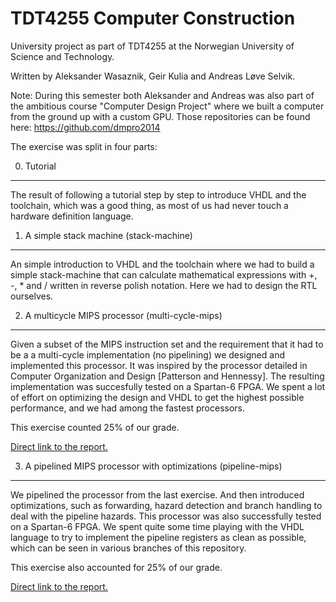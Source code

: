 TDT4255 Computer Construction
==========

University project as part of TDT4255 at the Norwegian University of Science and Technology.

Written by Aleksander Wasaznik, Geir Kulia and Andreas Løve Selvik.

Note: During this semester both Aleksander and Andreas was also part of the ambitious course "Computer Design Project" where we built a computer from the ground up with a custom GPU. Those repositories can be found here: https://github.com/dmpro2014

The exercise was split in four parts:

0. Tutorial
-----------
The result of following a tutorial step by step to introduce VHDL and the toolchain, which was a good thing, as most of us had never touch a hardware definition language.

1. A simple stack machine   (stack-machine)
-----------
An simple introduction to VHDL and the toolchain where we had to build a simple stack-machine that can calculate
mathematical expressions with +, -, * and / written in reverse polish notation.
Here we had to design the RTL ourselves.

2. A multicycle MIPS processor (multi-cycle-mips)
-----------
Given a subset of the MIPS instruction set and the requirement that it had to be a a multi-cycle implementation (no pipelining) we designed and implemented this processor. It was inspired by the processor detailed in Computer Organization and Design [Patterson and Hennessy]. 
The resulting implementation was succesfully tested on a Spartan-6 FPGA.
We spent a lot of effort on optimizing the design and VHDL to get the highest possible performance, and we had among the fastest processors.

This exercise counted 25% of our grade.

[Direct link to the report.](https://github.com/lionleaf/dmkonst/blob/master/multi-cycle-mips-report.pdf?raw=true)

3. A pipelined MIPS processor with optimizations (pipeline-mips)
----------
We pipelined the processor from the last exercise. And then introduced optimizations, such as forwarding, hazard detection and branch handling to deal with the pipeline hazards.
This processor was also successfully tested on a Spartan-6 FPGA.
We spent quite some time playing with the VHDL language to try to implement the pipeline registers as clean as possible, which can be seen in various branches of this repository.

This exercise also accounted for 25% of our grade.

[Direct link to the report.](https://github.com/lionleaf/dmkonst/blob/master/pipeline-mips-report.pdf?raw=true)
